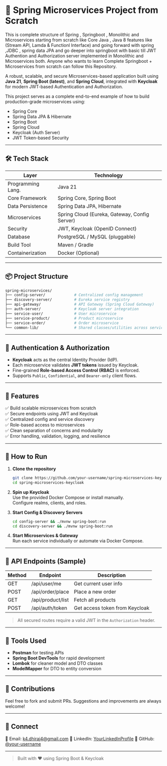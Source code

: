 
# 🧩 Spring Microservices Project from Scratch

This is complete structure of Spring , Springboot , Monolithic and Microservices starting from scratch like Core Java , Java 8 features like (Stream API, Lamda & Functionl Interface) and going forward with spring ,JDBC , spring data JPA and go deeper into springboot with basic till JWT Authention and Authorization server implemented in Monolithic and Microservices both.
Anyone who wants to learn Complete Springboot + Microservices from scratch can follow this Repository.

A robust, scalable, and secure Microservices-based application built using **Java 21**, **Spring Boot (latest)**, and **Spring Cloud**, integrated with **Keycloak** for modern JWT-based Authentication and Authorization.

This project serves as a complete end-to-end example of how to build production-grade microservices using:
- Spring Core
- Spring Data JPA & Hibernate
- Spring Boot
- Spring Cloud
- Keycloak (Auth Server)
- JWT Token-based Security

---

## 🛠️ Tech Stack

| Layer              | Technology                                      |
|-------------------|--------------------------------------------------|
| Programming Lang. | Java 21                                          |
| Core Framework    | Spring Core, Spring Boot                         |
| Data Persistence  | Spring Data JPA, Hibernate                       |
| Microservices     | Spring Cloud (Eureka, Gateway, Config Server)    |
| Security          | JWT, Keycloak (OpenID Connect)                   |
| Database          | PostgreSQL / MySQL (pluggable)                   |
| Build Tool        | Maven / Gradle                                   |
| Containerization  | Docker (Optional)                                |

---

## 📦 Project Structure

```bash
spring-microservices/
├── config-server/             # Centralized config management
├── discovery-server/          # Eureka service registry
├── api-gateway/               # API Gateway (Spring Cloud Gateway)
├── auth-server/               # Keycloak server integration
├── service-user/              # User microservice
├── service-product/           # Product microservice
├── service-order/             # Order microservice
└── common-lib/                # Shared classes/utilities across services
```

---

## 🔐 Authentication & Authorization

- **Keycloak** acts as the central Identity Provider (IdP).
- Each microservice validates **JWT tokens** issued by Keycloak.
- Fine-grained **Role-based Access Control (RBAC)** is enforced.
- Supports `Public`, `Confidential`, and `Bearer-only` client flows.

---

## 🚀 Features

✅ Build scalable microservices from scratch  
✅ Secure endpoints using JWT and Keycloak  
✅ Centralized config and service discovery  
✅ Role-based access to microservices  
✅ Clean separation of concerns and modularity  
✅ Error handling, validation, logging, and resilience

---

## 🧪 How to Run

1. **Clone the repository**  
   ```bash
   git clone https://github.com/your-username/spring-microservices-keycloak.git
   cd spring-microservices-keycloak
   ```

2. **Spin up Keycloak**  
   Use the provided Docker Compose or install manually.  
   Configure realms, clients, and roles.

3. **Start Config & Discovery Servers**  
   ```bash
   cd config-server && ./mvnw spring-boot:run
   cd discovery-server && ./mvnw spring-boot:run
   ```

4. **Start Microservices & Gateway**  
   Run each service individually or automate via Docker Compose.

---

## 🧭 API Endpoints (Sample)

| Method | Endpoint                    | Description                  |
|--------|-----------------------------|------------------------------|
| GET    | /api/user/me                | Get current user info        |
| POST   | /api/order/place            | Place a new order            |
| GET    | /api/product/list           | Fetch all products           |
| POST   | /api/auth/token             | Get access token from Keycloak |

> All secured routes require a valid JWT in the `Authorization` header.

---

## 🧰 Tools Used

- **Postman** for testing APIs  
- **Spring Boot DevTools** for rapid development  
- **Lombok** for cleaner model and DTO classes  
- **ModelMapper** for DTO to entity conversion

---

## 🙌 Contributions

Feel free to fork and submit PRs. Suggestions and improvements are always welcome!

---

## 💬 Connect

📧 Email: k4.dhiraj4@gmail.com 
🔗 LinkedIn: [YourLinkedInProfile](https://www.linkedin.com/in/dhirajkr1/)
🐙 GitHub: [@your-username](https://github.com/krrdhiraj)

---

> Built with ❤️ using Spring Boot & Keycloak

